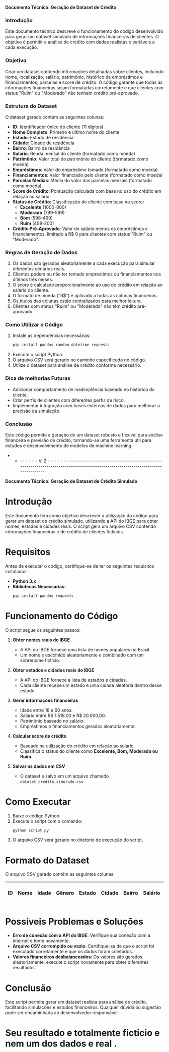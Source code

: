 **Documento Técnico: Geração de Dataset de Crédito**

### Introdução
Este documento técnico descreve o funcionamento do código desenvolvido para gerar um dataset simulado de informações financeiras de clientes. O objetivo é permitir a análise de crédito com dados realistas e variáveis a cada execução.

### Objetivo
Criar um dataset contendo informações detalhadas sobre clientes, incluindo nome, localização, salário, patrimônio, histórico de empréstimos e financiamentos, parcelas e score de crédito. O código garante que todas as informações financeiras sejam formatadas corretamente e que clientes com status "Ruim" ou "Moderado" não tenham crédito pré-aprovado.

### Estrutura do Dataset
O dataset gerado contém as seguintes colunas:

- **ID**: Identificador único do cliente (11 dígitos)
- **Nome Completo**: Primeiro e último nome do cliente
- **Estado**: Estado de residência
- **Cidade**: Cidade de residência
- **Bairro**: Bairro de residência
- **Salário**: Renda mensal do cliente (formatado como moeda)
- **Patrimônio**: Valor total do patrimônio do cliente (formatado como moeda)
- **Empréstimos**: Valor do empréstimo tomado  (formatado como moeda)
- **Financiamentos**: Valor financiado pelo cliente  (formatado como moeda)
- **Parcelas Médias**: Média do valor das parcelas mensais (formatado como moeda)
- **Score de Crédito**: Pontuação calculada com base no uso do crédito em relação ao salário
- **Status de Crédito**: Classificação do cliente com base no score:
  - **Excelente** (1000-800)
  - **Moderado** (799-599)
  - **Bom** (598-499)
  - **Ruim** (498-200)
- **Crédito Pré-Aprovado**: Valor do salário menos os empréstimos e financiamentos, limitado a R$ 0 para clientes com status "Ruim" ou "Moderado".

### Regras de Geração de Dados
1. Os dados são gerados aleatoriamente a cada execução para simular diferentes cenários reais.
2. Clientes podem ou não ter tomado empréstimos ou financiamentos nos últimos três meses.
3. O score é calculado proporcionalmente ao uso do crédito em relação ao salário do cliente.
4. O formato de moeda (“R$”) é aplicado a todas as colunas financeiras.
5. Os títulos das colunas estão centralizados para melhor leitura.
6. Clientes com status "Ruim" ou "Moderado" não têm crédito pré-aprovado.

### Como Utilizar o Código
1. Instale as dependências necessárias:
   ```bash
   pip install pandas random datetime requests
   ```
2. Execute o script Python.
3. O arquivo CSV será gerado no caminho especificado no código.
4. Utilize o dataset para análise de crédito conforme necessário.

### Dica de melhorias Futuras
- Adicionar comportamento de inadimplência baseado no histórico do cliente.
- Criar perfis de clientes com diferentes perfis de risco.
- Implementar integração com bases externas de dados para melhorar a precisão da simulação.

### Conclusão
Este código permite a geração de um dataset robusto e flexível para análise financeira e previsão de crédito, tornando-se uma ferramenta útil para estudos e desenvolvimento de modelos de machine learning.



- - --  - - - - V. 2 - - -  - - -- -------------------------------------------------------------------------------------------------------------------------------- 


**Documento Técnico: Geração de Dataset de Crédito Simulado**

# Introdução
Este documento tem como objetivo descrever a utilização do código para gerar um dataset de crédito simulado, utilizando a API do IBGE para obter nomes, estados e cidades reais. O script gera um arquivo CSV contendo informações financeiras e de crédito de clientes fictícios.

# Requisitos
Antes de executar o código, certifique-se de ter os seguintes requisitos instalados:

- **Python 3.x**
- **Bibliotecas Necessárias:**
  ```sh
  pip install pandas requests
  ```

# Funcionamento do Código
O script segue os seguintes passos:

1. **Obter nomes reais do IBGE**
   - A API do IBGE fornece uma lista de nomes populares no Brasil.
   - Um nome é escolhido aleatoriamente e combinado com um sobrenome fictício.

2. **Obter estados e cidades reais do IBGE**
   - A API do IBGE fornece a lista de estados e cidades.
   - Cada cliente recebe um estado e uma cidade aleatória dentro desse estado.

3. **Gerar informações financeiras**
   - Idade entre 18 e 60 anos.
   - Salário entre R$ 1.518,00 e R$ 20.000,00.
   - Patrimônio baseado no salário.
   - Empréstimos e financiamentos gerados aleatoriamente.

4. **Calcular score de crédito**
   - Baseado na utilização do crédito em relação ao salário.
   - Classifica o status do cliente como **Excelente, Bom, Moderado ou Ruim**.

5. **Salvar os dados em CSV**
   - O dataset é salvo em um arquivo chamado `dataset_credito_simulado.csv`.

# Como Executar
1. Baixe o código Python.
2. Execute o script com o comando:
   ```sh
   python script.py
   ```
3. O arquivo CSV será gerado no diretório de execução do script.

# Formato do Dataset
O arquivo CSV gerado contém as seguintes colunas:

| ID | Nome | Idade | Gênero | Estado | Cidade | Bairro | Salário | Patrimônio | Empréstimos | Financiamentos | Score | Status | Crédito Pré-Aprovado |
|----|------|-------|---------|--------|--------|--------|---------|-----------|-------------|--------------|-------|--------|-----------------|

# Possíveis Problemas e Soluções
- **Erro de conexão com a API do IBGE**: Verifique sua conexão com a internet e tente novamente.
- **Arquivo CSV corrompido ou vazio**: Certifique-se de que o script foi executado corretamente e que os dados foram coletados.
- **Valores financeiros desbalanceados**: Os valores são gerados aleatoriamente, execute o script novamente para obter diferentes resultados.

# Conclusão
Este script permite gerar um dataset realista para análise de crédito, facilitando simulações e estudos financeiros. Qualquer dúvida ou sugestão pode ser encaminhada ao desenvolvedor responsável.





# Seu resultado e totalmente ficticio e nem um dos dados e real .



 
